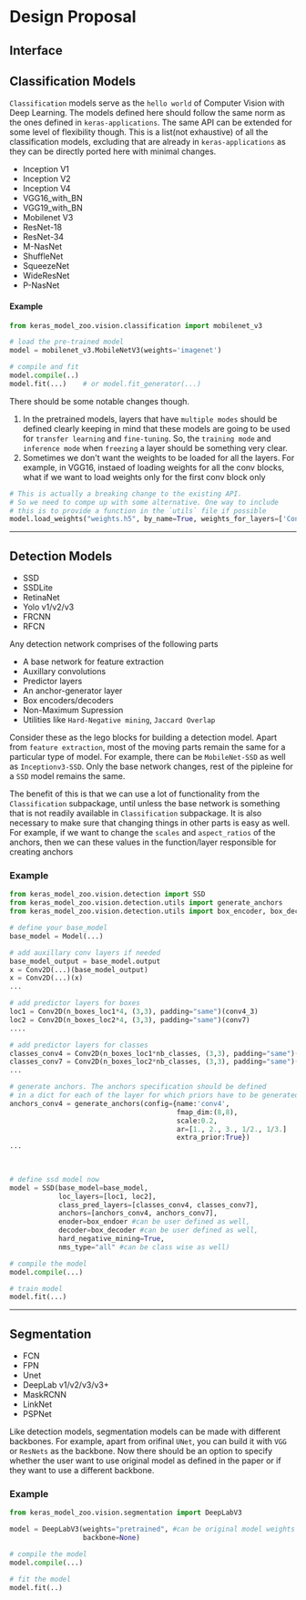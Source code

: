 # Design Proposal

## Interface

## Classification Models
`Classification` models serve as the `hello world` of Computer Vision with Deep Learning. The models defined here should follow the same norm as the ones defined in `keras-applications`. The same API can be extended for some level of flexibility though. This is a list(not exhaustive) of all the classification models, excluding that are already in `keras-applications` as they can be directly ported here with minimal changes. 
* Inception V1
* Inception V2
* Inception V4
* VGG16_with_BN
* VGG19_with_BN
* Mobilenet V3
* ResNet-18
* ResNet-34
* M-NasNet
* ShuffleNet
* SqueezeNet
* WideResNet
* P-NasNet

#### Example
```python
from keras_model_zoo.vision.classification import mobilenet_v3

# load the pre-trained model
model = mobilenet_v3.MobileNetV3(weights='imagenet')

# compile and fit
model.compile(..)
model.fit(...)    # or model.fit_generator(...)

```
There should be some notable changes though. 
1. In the pretrained models, layers that have `multiple modes` should be defined clearly keeping in mind that these models are going to be used for `transfer learning` and `fine-tuning`. So, the `training mode` and `inference mode` when `freezing` a layer should be something very clear.
2. Sometimes we don't want the weights to be loaded for all the layers. For example, in VGG16, instaed of loading weights for all the conv blocks, what if we want to load weights only for the first conv block only 

```python
# This is actually a breaking change to the existing API.
# So we need to compe up with some alternative. One way to include
# this is to provide a function in the `utils` file if possible
model.load_weights("weights.h5", by_name=True, weights_for_layers=['Conv1_1', 'Conv1_2'])
```
 
---

## Detection Models

* SSD
* SSDLite
* RetinaNet
* Yolo v1/v2/v3
* FRCNN
* RFCN

Any detection network comprises of the following parts
* A base network for feature extraction
* Auxillary convolutions
* Predictor layers
* An anchor-generator layer
* Box encoders/decoders
* Non-Maximum Supression
* Utilities like `Hard-Negative mining`, `Jaccard Overlap`

 Consider these as the lego blocks for building a detection model. Apart from `feature extraction`, most of the moving parts remain the same for a particular type of model. For example, there can be `MobileNet-SSD` as well as `Inceptionv3-SSD`. Only the base network changes, rest of the pipleine for a `SSD` model remains the same.

The benefit of this is that we can use a lot of functionality from the `Classification` subpackage, until unless the base network is something that is not readily available in `Classification` subpackage. It is also necessary to make sure that changing things in other parts is easy as well. For example, if we want to change the `scales` and `aspect_ratios` of the anchors, then we can these values in the function/layer responsible for creating anchors

### Example
```python
from keras_model_zoo.vision.detection import SSD
from keras_model_zoo.vision.detection.utils import generate_anchors
from keras_model_zoo.vision.detection.utils import box_encoder, box_decoder, nms

# define your base_model 
base_model = Model(...)

# add auxillary conv layers if needed
base_model_output = base_model.output
x = Conv2D(...)(base_model_output)
x = Conv2D(...)(x)
...

# add predictor layers for boxes
loc1 = Conv2D(n_boxes_loc1*4, (3,3), padding="same")(conv4_3)
loc2 = Conv2D(n_boxes_loc2*4, (3,3), padding="same")(conv7)
....

# add predictor layers for classes
classes_conv4 = Conv2D(n_boxes_loc1*nb_classes, (3,3), padding="same")(conv4_3)
classes_conv7 = Conv2D(n_boxes_loc2*nb_classes, (3,3), padding="same")(conv7)
...

# generate anchors. The anchors specification should be defined
# in a dict for each of the layer for which priors have to be generated
anchors_conv4 = generate_anchors(config={name:'conv4', 
                                         fmap_dim:(8,8), 
                                         scale:0.2,
                                         ar=[1., 2., 3., 1/2., 1/3.]
                                         extra_prior:True})
...
                                         
                                         

# define ssd model now
model = SSD(base_model=base_model,
            loc_layers=[loc1, loc2],
            class_pred_layers=[classes_conv4, classes_conv7],
            anchors=[anchors_conv4, anchors_conv7],
            enoder=box_endoer #can be user defined as well,
            decoder=box_decoder #can be user defined as well,
            hard_negative_mining=True,
            nms_type="all" #can be class wise as well)

# compile the model
model.compile(...)

# train model
model.fit(...)
```

---

## Segmentation

* FCN
* FPN
* Unet
* DeepLab v1/v2/v3/v3+
* MaskRCNN
* LinkNet
* PSPNet

Like detection models, segmentation models can be made with different backbones. For example, apart from orifinal `UNet`, you can build it with `VGG` or `ResNets` as the backbone. Now there should be an option to specify whether the user want to use original model as defined in the paper or if they want to use a different backbone.

### Example
```python
from keras_model_zoo.vision.segmentation import DeepLabV3

model = DeepLabV3(weights="pretrained", #can be original model weights or the backbone weights
                  backbone=None)

# compile the model
model.compile(...)

# fit the model
model.fit(..)
                  
```
